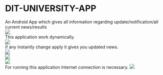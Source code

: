 # DIT-UNIVERSITY-APP<br/>
An Android App which gives all information regarding update/notification/all current news/results <br/>
![](images/abc.png)<br/>
This application work dynamically.<br/>
![](images/abc1.png)<br/>
if any instantly change apply it gives you updated news.<br/>
![](images/abc2.png)<br/>
![](images/abc3.png)<br/>
![](images/abc4.png)<br/>
For running this application Internet connection is necessary.
![](images/abc5.png)<br/>

